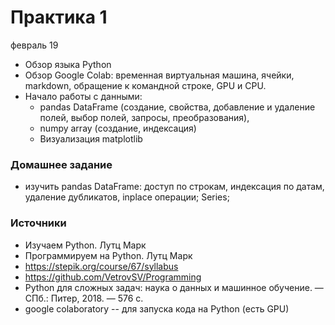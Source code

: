 # Практика 1
февраль 19
- Обзор языка Python
- Обзор Google Colab: временная виртуальная машина, ячейки, markdown, обращение к командной строке, GPU и CPU.
- Начало работы с данными: 
  - pandas DataFrame (создание, свойства, добавление и удаление полей, выбор полей, запросы, преобразования), 
  - numpy array (создание, индексация)
  - Визуализация matplotlib


### Домашнее задание
- изучить pandas DataFrame: доступ по строкам, индексация по датам, удаление дубликатов, inplace операции; Series;


### Источники
- Изучаем Python. Лутц Марк
- Программируем на Python. Лутц Марк
- https://stepik.org/course/67/syllabus
- https://github.com/VetrovSV/Programming
- Python для сложных задач: наука о данных и машинное обучение. — СПб.: Питер, 2018. — 576 с.
- google colaboratory -- для запуска кода на Python (есть GPU)
